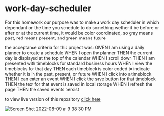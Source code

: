 # work-day-scheduler

For this homework our purpose was to make a work day scheduler in which dependant on the time you schedule to do something wether it be before or after or at the current time, it would be color coordinated, so gray means past, red means present, and green means future 

the acceptance criteria for this project was:
GIVEN I am using a daily planner to create a schedule
WHEN I open the planner
THEN the current day is displayed at the top of the calendar
WHEN I scroll down
THEN I am presented with timeblocks for standard business hours
WHEN I view the timeblocks for that day
THEN each timeblock is color coded to indicate whether it is in the past, present, or future
WHEN I click into a timeblock
THEN I can enter an event
WHEN I click the save button for that timeblock
THEN the text for that event is saved in local storage
WHEN I refresh the page
THEN the saved events persist

to view live version of this repository [click here](https://liamz34.github.io/work-day-scheduler/)

![Screen Shot 2022-08-09 at 9 38 30 PM](https://user-images.githubusercontent.com/103050228/183792328-53b5ae4f-7d40-4a51-bdaf-31db4ec2fd48.png)
